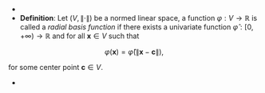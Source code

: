 -
- **Definition**: Let $(V, \|\cdot \|)$ be a normed linear space, a function $\varphi: V \rightarrow \mathbb{R}$ is called a _radial basis function_ if there exists a univariate function $\hat{\varphi}: [0,+\infty) \rightarrow \mathbb{R}$ and for all $\mathbf{x} \in V$ such that

$$ \varphi(\mathbf{x}) = \hat{\varphi}(\|\mathbf{x} - \mathbf{c}\|), $$

for some center point $\mathbf{c} \in V$.

-

